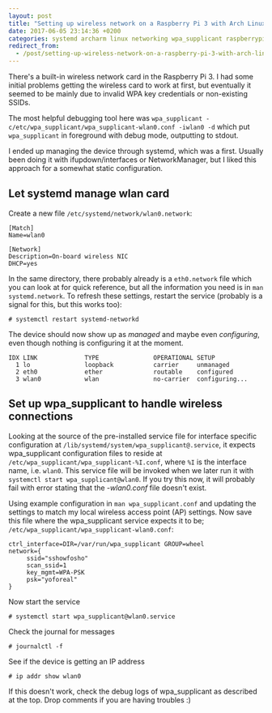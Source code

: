```yaml
---
layout: post
title: "Setting up wireless network on a Raspberry Pi 3 with Arch Linux Arm armv7h"
date: 2017-06-05 23:14:36 +0200
categories: systemd archarm linux networking wpa_supplicant raspberrypi
redirect_from:
  - /post/setting-up-wireless-network-on-a-raspberry-pi-3-with-arch-linux-arm-armv7h
---
```


There's a built-in wireless network card in the Raspberry Pi 3. I had some initial problems
getting the wireless card to work at first, but eventually it seemed to be mainly due to
invalid WPA key credentials or non-existing SSIDs.

The most helpful debugging tool here was `wpa_supplicant -c/etc/wpa_supplicant/wpa_supplicant-wlan0.conf -iwlan0 -d`
which put `wpa_supplicant` in foreground with debug mode, outputting to stdout.

I ended up managing the device through systemd, which was a first. Usually been doing it with ifupdown/interfaces or NetworkManager, but I liked this approach for a somewhat static configuration.

## Let systemd manage wlan card

Create a new file `/etc/systemd/network/wlan0.network`:

    [Match]
    Name=wlan0

    [Network]
    Description=On-board wireless NIC
    DHCP=yes

In the same directory, there probably already is a `eth0.network` file which you can look at
for quick reference, but all the information you need is in `man systemd.network`. To refresh
these settings, restart the service (probably is a signal for this, but this works too):

    # systemctl restart systemd-networkd

The device should now show up as *managed* and maybe even *configuring*, even though nothing
is configuring it at the moment.

    IDX LINK             TYPE               OPERATIONAL SETUP     
      1 lo               loopback           carrier     unmanaged 
      2 eth0             ether              routable    configured
      3 wlan0            wlan               no-carrier  configuring...

## Set up wpa_supplicant to handle wireless connections

Looking at the source of the pre-installed service file for interface specific configuration at
`/lib/systemd/system/wpa_supplicant@.service`, it expects wpa_supplicant configuration files to
reside at `/etc/wpa_supplicant/wpa_supplicant-%I.conf`, where `%I` is the interface name, i.e. `wlan0`.
This service file will be invoked when we later run it with `systemctl start wpa_supplicant@wlan0`.
If you try this now, it will probably fail with error stating that the *-wlan0.conf* file doesn't exist.

Using example configuration in `man wpa_supplicant.conf` and updating the settings to match my local
wireless access point (AP) settings. Now save this file where the wpa_supplicant service expects it to be;
`/etc/wpa_supplicant/wpa_supplicant-wlan0.conf`:

    ctrl_interface=DIR=/var/run/wpa_supplicant GROUP=wheel
    network={
         ssid="sshowfosho"
         scan_ssid=1
         key_mgmt=WPA-PSK
         psk="yoforeal"
    }

Now start the service

    # systemctl start wpa_supplicant@wlan0.service

Check the journal for messages

    # journalctl -f

See if the device is getting an IP address

    # ip addr show wlan0

If this doesn't work, check the debug logs of wpa_supplicant as described at the top.
Drop comments if you are having troubles :)
